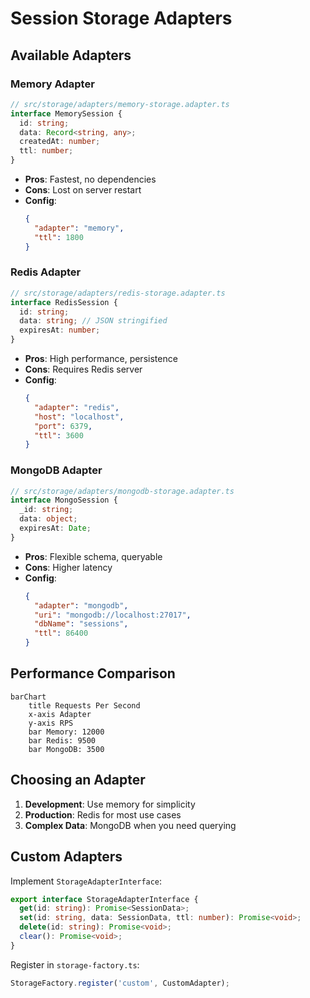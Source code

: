 # Session Storage Adapters

## Available Adapters

### Memory Adapter
```typescript
// src/storage/adapters/memory-storage.adapter.ts
interface MemorySession {
  id: string;
  data: Record<string, any>;
  createdAt: number;
  ttl: number;
}
```
- **Pros**: Fastest, no dependencies
- **Cons**: Lost on server restart
- **Config**:
  ```json
  {
    "adapter": "memory",
    "ttl": 1800
  }
  ```

### Redis Adapter
```typescript
// src/storage/adapters/redis-storage.adapter.ts
interface RedisSession {
  id: string;
  data: string; // JSON stringified
  expiresAt: number;
}
```
- **Pros**: High performance, persistence
- **Cons**: Requires Redis server
- **Config**:
  ```json
  {
    "adapter": "redis",
    "host": "localhost",
    "port": 6379,
    "ttl": 3600
  }
  ```

### MongoDB Adapter
```typescript
// src/storage/adapters/mongodb-storage.adapter.ts
interface MongoSession {
  _id: string;
  data: object;
  expiresAt: Date;
}
```
- **Pros**: Flexible schema, queryable
- **Cons**: Higher latency
- **Config**:
  ```json
  {
    "adapter": "mongodb",
    "uri": "mongodb://localhost:27017",
    "dbName": "sessions",
    "ttl": 86400
  }
  ```

## Performance Comparison
```mermaid
barChart
    title Requests Per Second
    x-axis Adapter
    y-axis RPS
    bar Memory: 12000
    bar Redis: 9500
    bar MongoDB: 3500
```

## Choosing an Adapter
1. **Development**: Use memory for simplicity
2. **Production**: Redis for most use cases
3. **Complex Data**: MongoDB when you need querying

## Custom Adapters
Implement `StorageAdapterInterface`:
```typescript
export interface StorageAdapterInterface {
  get(id: string): Promise<SessionData>;
  set(id: string, data: SessionData, ttl: number): Promise<void>;
  delete(id: string): Promise<void>;
  clear(): Promise<void>;
}
```

Register in `storage-factory.ts`:
```typescript
StorageFactory.register('custom', CustomAdapter);
